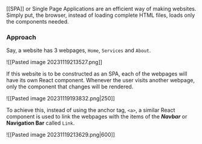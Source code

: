 [[SPA]] or Single Page Applications are an efficient way of making websites. Simply put, the browser, instead of loading complete HTML files, loads only the components needed. 

### Approach
Say, a website has 3 webpages, `Home`, `Services` and `About`. 


![[Pasted image 20231119213527.png]]



If this website is to be constructed as an SPA, each of the webpages will have its own React component. Whenever the user visits another webpage, only the component that changes will be rendered.


![[Pasted image 20231119193832.png|250]]



To achieve this, instead of using the anchor tag, `<a>`, a similar React component is used to link the webpages with the items of the ***Navbar*** or **Navigation Bar** called `Link`.



![[Pasted image 20231119213629.png|600]]


